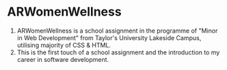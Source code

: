 # ARWomenWellness




1. ARWomenWellness is a school assignment in the programme of "Minor in Web Development" from Taylor's University Lakeside Campus, utilising majority of CSS & HTML.
2. This is the first touch of a school assignment and the introduction to my career in software development.

